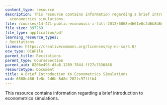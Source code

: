 ```yaml
---
content_type: resource
description: This resource contains information regarding a brief introduction to
  econometrics simulations.
file: /courses/14-471-public-economics-i-fall-2012/6868e4661e8c2d6b8d8d202fc97fffb4_MIT14_471F12_matlabintro.pdf
file_size: 397269
file_type: application/pdf
learning_resource_types:
- Recitations
license: https://creativecommons.org/licenses/by-nc-sa/4.0/
ocw_type: OCWFile
parent_title: Recitations
parent_type: CourseSection
parent_uid: 8206e495-d3a8-1289-7844-ff27c7536468
resourcetype: Document
title: A Brief Introduction to Econometrics Simulations
uid: 6868e466-1e8c-2d6b-8d8d-202fc97fffb4
---
```

This resource contains information regarding a brief introduction to econometrics simulations.